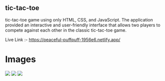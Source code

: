 ## tic-tac-toe
tic-tac-toe game using only HTML, CSS, and JavaScript. The application provided an interactive and user-friendly interface that allows two players to compete against each other in the classic tic-tac-toe game.

Live Link :- https://peaceful-puffpuff-1956e6.netlify.app/

# Images

<img align="center" src="./photos/Screenshot 2023-10-29 at 7.52.50 PM.png" />
<img align="center" src="./photos/Screenshot 2023-10-29 at 7.53.08 PM.png" />
<img align="center" src="./photos/Screenshot 2023-10-29 at 7.53.27 PM.png" />
